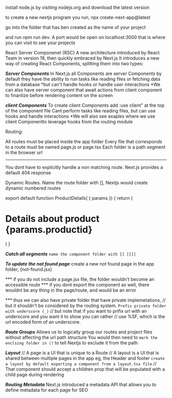 install node.js by visiting nodejs.org and download the latest version

to create a new nextjs program you run, npx create-next-app@latest

go into the folder that has ben created as the name of your project

and run npm run dev. 
A port would be open on localhost:3000
that is where you can visit to see your projects

React Server Componenet (RSC)
A new architecture introduced by React Team in version 18, then quickly embraced by Next.js
It introduces a new way of creating React Components, splitting them into
two types:

***Server Components***
In Next.js all Components are server Components by default
they have the ability to run tasks like reading files or fetching data from a database
*but can't handle hooks or handle user interactions
*We can also have server component that await actions from client component to finanlize before rendering content on the screen

***client Components***
To create client Components add :use client" at the top of the component file
Cant perform tasks like reading files, but can use hooks and handle interactions
*We will also see exaples where we use client Componentto leverage hooks from the routing module

Routing:

All routes must be placed inside the app folder
Every file that corresponds to a route must be named page.js or page.tsx
Each folder is a path segment in the browser url

--------

You dont have to explicitly handle a non matching route. Next.js provides a default 404 response

Dynamic Routes. Name the route folder with [], Nextjs would create dynamic numbered routes

export default function ProductDetails( { params }) {
  return (
      <h1 className="text-3xl font-bold underline">
        Details about product {params.productid}
      </h1>
  )
}

***Catch all segments***
```name the component folder with [] [[]]```

***To update the not found page***
create a new not found page in the app folder, {not-found.jsx}

*** if you do not include a page.jsx file, the folder wouldn't become an accessible route
*** if you dont export the component as well, there wouldnt be any thing in the page/route, and would be an error

*** thus we can also have private folder that have private implemetations,
// but it shouldn't be considered by the routing system. ```Prefix private folder with underscore (_)```
// but note that if you want to prifix url with an underscore and you want it to show you can rather 
// use %5F, which is the url encoded form of an underscore.

***Route Groups***
Allows us to logically group our routes and project files without affecting the url path structure
You would then need to ```mark the enclsing folder in ()``` to tell Nextjs to exclude it from the path


***Layout***
// A page is a UI that is unique to a Route
// A layout is a UI that is shared between multiple pages in the app eg, the Header and footer
```create a layout by default exporting a component from a layout.tsx file```
// That component should accept a children prop that will be populated with a child page during rendering

***Routing Metadata***
Next.js introduced a metadata API that allows you to define metadata for each page for SEO
